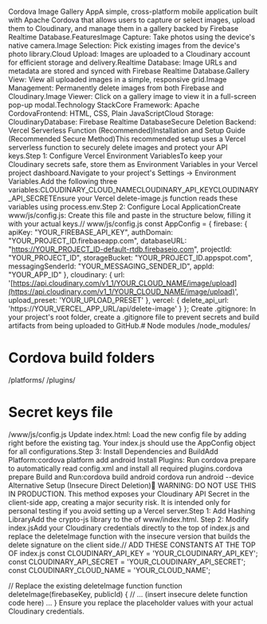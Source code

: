 Cordova Image Gallery AppA simple, cross-platform mobile application built with Apache Cordova that allows users to capture or select images, upload them to Cloudinary, and manage them in a gallery backed by Firebase Realtime Database.FeaturesImage Capture: Take photos using the device's native camera.Image Selection: Pick existing images from the device's photo library.Cloud Upload: Images are uploaded to a Cloudinary account for efficient storage and delivery.Realtime Database: Image URLs and metadata are stored and synced with Firebase Realtime Database.Gallery View: View all uploaded images in a simple, responsive grid.Image Management: Permanently delete images from both Firebase and Cloudinary.Image Viewer: Click on a gallery image to view it in a full-screen pop-up modal.Technology StackCore Framework: Apache CordovaFrontend: HTML, CSS, Plain JavaScriptCloud Storage: CloudinaryDatabase: Firebase Realtime DatabaseSecure Deletion Backend: Vercel Serverless Function (Recommended)Installation and Setup Guide (Recommended Secure Method)This recommended setup uses a Vercel serverless function to securely delete images and protect your API keys.Step 1: Configure Vercel Environment VariablesTo keep your Cloudinary secrets safe, store them as Environment Variables in your Vercel project dashboard.Navigate to your project's Settings -> Environment Variables.Add the following three variables:CLOUDINARY_CLOUD_NAMECLOUDINARY_API_KEYCLOUDINARY_API_SECRETEnsure your Vercel delete-image.js function reads these variables using process.env.Step 2: Configure Local ApplicationCreate www/js/config.js: Create this file and paste in the structure below, filling it with your actual keys.// www/js/config.js
const AppConfig = {
  firebase: {
    apiKey: "YOUR_FIREBASE_API_KEY",
    authDomain: "YOUR_PROJECT_ID.firebaseapp.com",
    databaseURL: "https://YOUR_PROJECT_ID-default-rtdb.firebaseio.com",
    projectId: "YOUR_PROJECT_ID",
    storageBucket: "YOUR_PROJECT_ID.appspot.com",
    messagingSenderId: "YOUR_MESSAGING_SENDER_ID",
    appId: "YOUR_APP_ID"
  },
  cloudinary: {
    url: '[https://api.cloudinary.com/v1_1/YOUR_CLOUD_NAME/image/upload](https://api.cloudinary.com/v1_1/YOUR_CLOUD_NAME/image/upload)',
    upload_preset: 'YOUR_UPLOAD_PRESET'
  },
  vercel: {
    delete_api_url: 'https://YOUR_VERCEL_APP_URL/api/delete-image'
  }
};
Create .gitignore: In your project's root folder, create a .gitignore file to prevent secrets and build artifacts from being uploaded to GitHub.# Node modules
/node_modules/

# Cordova build folders
/platforms/
/plugins/

# Secret keys file
/www/js/config.js
Update index.html: Load the new config file by adding <script src="js/config.js"></script> right before the existing <script src="js/index.js"></script> tag. Your index.js should use the AppConfig object for all configurations.Step 3: Install Dependencies and BuildAdd Platform:cordova platform add android
Install Plugins: Run cordova prepare to automatically read config.xml and install all required plugins.cordova prepare
Build and Run:cordova build android
cordova run android --device
Alternative Setup (Insecure Direct Deletion)🔴 WARNING: DO NOT USE THIS IN PRODUCTION. This method exposes your Cloudinary API Secret in the client-side app, creating a major security risk. It is intended only for personal testing if you avoid setting up a Vercel server.Step 1: Add Hashing LibraryAdd the crypto-js library to the <head> of www/index.html.<script src="[https://cdnjs.cloudflare.com/ajax/libs/crypto-js/4.1.1/crypto-js.min.js](https://cdnjs.cloudflare.com/ajax/libs/crypto-js/4.1.1/crypto-js.min.js)"></script>
Step 2: Modify index.jsAdd your Cloudinary credentials directly to the top of index.js and replace the deleteImage function with the insecure version that builds the delete signature on the client side.// ADD THESE CONSTANTS AT THE TOP OF index.js
const CLOUDINARY_API_KEY = 'YOUR_CLOUDINARY_API_KEY';
const CLOUDINARY_API_SECRET = 'YOUR_CLOUDINARY_API_SECRET';
const CLOUDINARY_CLOUD_NAME = 'YOUR_CLOUD_NAME';

// Replace the existing deleteImage function
function deleteImage(firebaseKey, publicId) {
  // ... (insert insecure delete function code here) ...
}
Ensure you replace the placeholder values with your actual Cloudinary credentials.